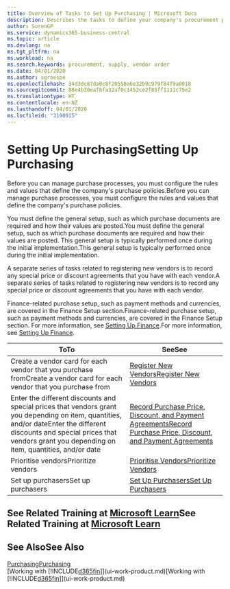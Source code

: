 ```yaml
---
title: Overview of Tasks to Set Up Purchasing | Microsoft Docs
description: Describes the tasks to define your company's procurement policies and set up your purchasing processes.
author: SorenGP
ms.service: dynamics365-business-central
ms.topic: article
ms.devlang: na
ms.tgt_pltfrm: na
ms.workload: na
ms.search.keywords: procurement, supply, vendor order
ms.date: 04/01/2020
ms.author: sgroespe
ms.openlocfilehash: 34d3dc87da0c8f20558a6e32b9c979f84f9a0018
ms.sourcegitcommit: 88e4b30eaf6fa32af0c1452ce2f85ff1111c75e2
ms.translationtype: HT
ms.contentlocale: en-NZ
ms.lasthandoff: 04/01/2020
ms.locfileid: "3190915"
---
```

# <a name="setting-up-purchasing"></a><span data-ttu-id="aba51-103">Setting Up Purchasing</span><span class="sxs-lookup"><span data-stu-id="aba51-103">Setting Up Purchasing</span></span>
<span data-ttu-id="aba51-104">Before you can manage purchase processes, you must configure the rules and values that define the company's purchase policies.</span><span class="sxs-lookup"><span data-stu-id="aba51-104">Before you can manage purchase processes, you must configure the rules and values that define the company's purchase policies.</span></span>

<span data-ttu-id="aba51-105">You must define the general setup, such as which purchase documents are required and how their values are posted.</span><span class="sxs-lookup"><span data-stu-id="aba51-105">You must define the general setup, such as which purchase documents are required and how their values are posted.</span></span> <span data-ttu-id="aba51-106">This general setup is typically performed once during the initial implementation.</span><span class="sxs-lookup"><span data-stu-id="aba51-106">This general setup is typically performed once during the initial implementation.</span></span>

<span data-ttu-id="aba51-107">A separate series of tasks related to registering new vendors is to record any special price or discount agreements that you have with each vendor.</span><span class="sxs-lookup"><span data-stu-id="aba51-107">A separate series of tasks related to registering new vendors is to record any special price or discount agreements that you have with each vendor.</span></span>

<span data-ttu-id="aba51-108">Finance-related purchase setup, such as payment methods and currencies, are covered in the Finance Setup section.</span><span class="sxs-lookup"><span data-stu-id="aba51-108">Finance-related purchase setup, such as payment methods and currencies, are covered in the Finance Setup section.</span></span> <span data-ttu-id="aba51-109">For more information, see [Setting Up Finance](finance-setup-finance.md).</span><span class="sxs-lookup"><span data-stu-id="aba51-109">For more information, see [Setting Up Finance](finance-setup-finance.md).</span></span>

| <span data-ttu-id="aba51-110">To</span><span class="sxs-lookup"><span data-stu-id="aba51-110">To</span></span> | <span data-ttu-id="aba51-111">See</span><span class="sxs-lookup"><span data-stu-id="aba51-111">See</span></span> |
| --- | --- |
| <span data-ttu-id="aba51-112">Create a vendor card for each vendor that you purchase from</span><span class="sxs-lookup"><span data-stu-id="aba51-112">Create a vendor card for each vendor that you purchase from</span></span>|[<span data-ttu-id="aba51-113">Register New Vendors</span><span class="sxs-lookup"><span data-stu-id="aba51-113">Register New Vendors</span></span>](purchasing-how-register-new-vendors.md) |
| <span data-ttu-id="aba51-114">Enter the different discounts and special prices that vendors grant you depending on item, quantities, and/or date</span><span class="sxs-lookup"><span data-stu-id="aba51-114">Enter the different discounts and special prices that vendors grant you depending on item, quantities, and/or date</span></span> |[<span data-ttu-id="aba51-115">Record Purchase Price, Discount, and Payment Agreements</span><span class="sxs-lookup"><span data-stu-id="aba51-115">Record Purchase Price, Discount, and Payment Agreements</span></span>](purchasing-how-record-purchase-price-discount-payment-agreements.md) |
| <span data-ttu-id="aba51-116">Prioritise vendors</span><span class="sxs-lookup"><span data-stu-id="aba51-116">Prioritize vendors</span></span> |[<span data-ttu-id="aba51-117">Prioritise Vendors</span><span class="sxs-lookup"><span data-stu-id="aba51-117">Prioritize Vendors</span></span>](purchasing-how-prioritize-vendors.md) |
| <span data-ttu-id="aba51-118">Set up purchasers</span><span class="sxs-lookup"><span data-stu-id="aba51-118">Set up purchasers</span></span> |[<span data-ttu-id="aba51-119">Set Up Purchasers</span><span class="sxs-lookup"><span data-stu-id="aba51-119">Set Up Purchasers</span></span>](purchasing-how-setup-purchasers.md) |

## <a name="see-related-training-at-microsoft-learn"></a><span data-ttu-id="aba51-120">See Related Training at [Microsoft Learn](/learn/paths/trade-get-started-dynamics-365-business-central/)</span><span class="sxs-lookup"><span data-stu-id="aba51-120">See Related Training at [Microsoft Learn](/learn/paths/trade-get-started-dynamics-365-business-central/)</span></span>

## <a name="see-also"></a><span data-ttu-id="aba51-121">See Also</span><span class="sxs-lookup"><span data-stu-id="aba51-121">See Also</span></span>

[<span data-ttu-id="aba51-122">Purchasing</span><span class="sxs-lookup"><span data-stu-id="aba51-122">Purchasing</span></span>](purchasing-manage-purchasing.md)  
<span data-ttu-id="aba51-123">[Working with [!INCLUDE[d365fin](includes/d365fin_md.md)]](ui-work-product.md)</span><span class="sxs-lookup"><span data-stu-id="aba51-123">[Working with [!INCLUDE[d365fin](includes/d365fin_md.md)]](ui-work-product.md)</span></span>
